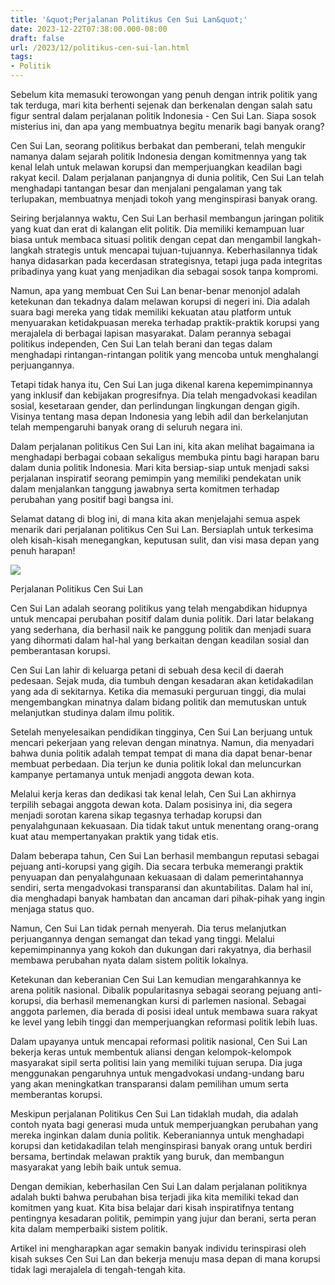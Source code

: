 ```yaml
---
title: '&quot;Perjalanan Politikus Cen Sui Lan&quot;'
date: 2023-12-22T07:38:00.000-08:00
draft: false
url: /2023/12/politikus-cen-sui-lan.html
tags: 
- Politik
---
```


  

Sebelum kita memasuki terowongan yang penuh dengan intrik politik yang tak terduga, mari kita berhenti sejenak dan berkenalan dengan salah satu figur sentral dalam perjalanan politik Indonesia - Cen Sui Lan. Siapa sosok misterius ini, dan apa yang membuatnya begitu menarik bagi banyak orang?

  

Cen Sui Lan, seorang politikus berbakat dan pemberani, telah mengukir namanya dalam sejarah politik Indonesia dengan komitmennya yang tak kenal lelah untuk melawan korupsi dan memperjuangkan keadilan bagi rakyat kecil. Dalam perjalanan panjangnya di dunia politik, Cen Sui Lan telah menghadapi tantangan besar dan menjalani pengalaman yang tak terlupakan, membuatnya menjadi tokoh yang menginspirasi banyak orang.

  

Seiring berjalannya waktu, Cen Sui Lan berhasil membangun jaringan politik yang kuat dan erat di kalangan elit politik. Dia memiliki kemampuan luar biasa untuk membaca situasi politik dengan cepat dan mengambil langkah-langkah strategis untuk mencapai tujuan-tujuannya. Keberhasilannya tidak hanya didasarkan pada kecerdasan strategisnya, tetapi juga pada integritas pribadinya yang kuat yang menjadikan dia sebagai sosok tanpa kompromi.

  

Namun, apa yang membuat Cen Sui Lan benar-benar menonjol adalah ketekunan dan tekadnya dalam melawan korupsi di negeri ini. Dia adalah suara bagi mereka yang tidak memiliki kekuatan atau platform untuk menyuarakan ketidakpuasan mereka terhadap praktik-praktik korupsi yang merajalela di berbagai lapisan masyarakat. Dalam perannya sebagai politikus independen, Cen Sui Lan telah berani dan tegas dalam menghadapi rintangan-rintangan politik yang mencoba untuk menghalangi perjuangannya.

  

Tetapi tidak hanya itu, Cen Sui Lan juga dikenal karena kepemimpinannya yang inklusif dan kebijakan progresifnya. Dia telah mengadvokasi keadilan sosial, kesetaraan gender, dan perlindungan lingkungan dengan gigih. Visinya tentang masa depan Indonesia yang lebih adil dan berkelanjutan telah mempengaruhi banyak orang di seluruh negara ini.

  

Dalam perjalanan politikus Cen Sui Lan ini, kita akan melihat bagaimana ia menghadapi berbagai cobaan sekaligus membuka pintu bagi harapan baru dalam dunia politik Indonesia. Mari kita bersiap-siap untuk menjadi saksi perjalanan inspiratif seorang pemimpin yang memiliki pendekatan unik dalam menjalankan tanggung jawabnya serta komitmen terhadap perubahan yang positif bagi bangsa ini.

  

Selamat datang di blog ini, di mana kita akan menjelajahi semua aspek menarik dari perjalanan politikus Cen Sui Lan. Bersiaplah untuk terkesima oleh kisah-kisah menegangkan, keputusan sulit, dan visi masa depan yang penuh harapan!

  

![](https://www.batamnews.co.id/foto_berita/2023/03/2023-03-27-cen-sui-lan-ingin-bangun-wisata-mangrove-di-desa-batu-gajah-natuna.jpeg)

  

Perjalanan Politikus Cen Sui Lan

  

Cen Sui Lan adalah seorang politikus yang telah mengabdikan hidupnya untuk mencapai perubahan positif dalam dunia politik. Dari latar belakang yang sederhana, dia berhasil naik ke panggung politik dan menjadi suara yang dihormati dalam hal-hal yang berkaitan dengan keadilan sosial dan pemberantasan korupsi.

  

Cen Sui Lan lahir di keluarga petani di sebuah desa kecil di daerah pedesaan. Sejak muda, dia tumbuh dengan kesadaran akan ketidakadilan yang ada di sekitarnya. Ketika dia memasuki perguruan tinggi, dia mulai mengembangkan minatnya dalam bidang politik dan memutuskan untuk melanjutkan studinya dalam ilmu politik.

  

Setelah menyelesaikan pendidikan tingginya, Cen Sui Lan berjuang untuk mencari pekerjaan yang relevan dengan minatnya. Namun, dia menyadari bahwa dunia politik adalah tempat tempat di mana dia dapat benar-benar membuat perbedaan. Dia terjun ke dunia politik lokal dan meluncurkan kampanye pertamanya untuk menjadi anggota dewan kota.

  

Melalui kerja keras dan dedikasi tak kenal lelah, Cen Sui Lan akhirnya terpilih sebagai anggota dewan kota. Dalam posisinya ini, dia segera menjadi sorotan karena sikap tegasnya terhadap korupsi dan penyalahgunaan kekuasaan. Dia tidak takut untuk menentang orang-orang kuat atau mempertanyakan praktik yang tidak etis.

  

Dalam beberapa tahun, Cen Sui Lan berhasil membangun reputasi sebagai pejuang anti-korupsi yang gigih. Dia secara terbuka memerangi praktik penyuapan dan penyalahgunaan kekuasaan di dalam pemerintahannya sendiri, serta mengadvokasi transparansi dan akuntabilitas. Dalam hal ini, dia menghadapi banyak hambatan dan ancaman dari pihak-pihak yang ingin menjaga status quo.

  

Namun, Cen Sui Lan tidak pernah menyerah. Dia terus melanjutkan perjuangannya dengan semangat dan tekad yang tinggi. Melalui kepemimpinannya yang kokoh dan dukungan dari rakyatnya, dia berhasil membawa perubahan nyata dalam sistem politik lokalnya.

  

Ketekunan dan keberanian Cen Sui Lan kemudian mengarahkannya ke arena politik nasional. Dibalik popularitasnya sebagai seorang pejuang anti-korupsi, dia berhasil memenangkan kursi di parlemen nasional. Sebagai anggota parlemen, dia berada di posisi ideal untuk membawa suara rakyat ke level yang lebih tinggi dan memperjuangkan reformasi politik lebih luas.

  

Dalam upayanya untuk mencapai reformasi politik nasional, Cen Sui Lan bekerja keras untuk membentuk aliansi dengan kelompok-kelompok masyarakat sipil serta politisi lain yang memiliki tujuan serupa. Dia juga menggunakan pengaruhnya untuk mengadvokasi undang-undang baru yang akan meningkatkan transparansi dalam pemilihan umum serta memberantas korupsi.

  

Meskipun perjalanan Politikus Cen Sui Lan tidaklah mudah, dia adalah contoh nyata bagi generasi muda untuk memperjuangkan perubahan yang mereka inginkan dalam dunia politik. Keberaniannya untuk menghadapi korupsi dan ketidakadilan telah menginspirasi banyak orang untuk berdiri bersama, bertindak melawan praktik yang buruk, dan membangun masyarakat yang lebih baik untuk semua.

  

Dengan demikian, keberhasilan Cen Sui Lan dalam perjalanan politiknya adalah bukti bahwa perubahan bisa terjadi jika kita memiliki tekad dan komitmen yang kuat. Kita bisa belajar dari kisah inspiratifnya tentang pentingnya kesadaran politik, pemimpin yang jujur ​​dan berani, serta peran kita dalam memperbaiki sistem politik.

  

Artikel ini mengharapkan agar semakin banyak individu terinspirasi oleh kisah sukses Cen Sui Lan dan bekerja menuju masa depan di mana korupsi tidak lagi merajalela di tengah-tengah kita.